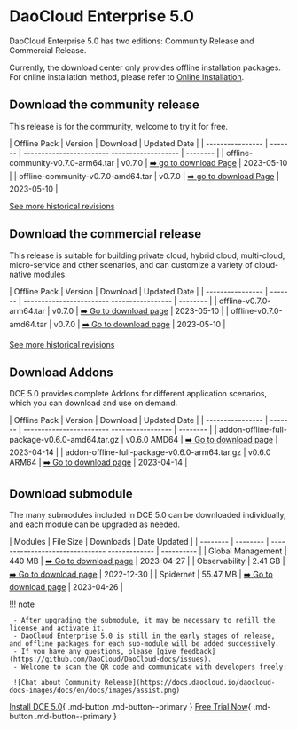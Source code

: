 # DaoCloud Enterprise 5.0

DaoCloud Enterprise 5.0 has two editions: Community Release and Commercial Release.

Currently, the download center only provides offline installation packages. For online installation method, please refer to [Online Installation](../install/intro.md).

## Download the community release

This release is for the community, welcome to try it for free.

| Offline Pack | Version | Download | Updated Date |
| ---------------- | ------- | ------------------------ ------------------- | -------- |
| offline-community-v0.7.0-arm64.tar | v0.7.0 | [:arrow_right: go to download Page](./free/dce5-installer-v0.7.0.md) | 2023-05-10 |
| offline-community-v0.7.0-amd64.tar | v0.7.0 | [:arrow_right: go to download Page](./free/dce5-installer-v0.7.0.md) | 2023-05-10 |

[See more historical revisions](./free/dce5-installer-history.md)

## Download the commercial release

This release is suitable for building private cloud, hybrid cloud, multi-cloud, micro-service and other scenarios, and can customize a variety of cloud-native modules.

| Offline Pack | Version | Download | Updated Date |
| ---------------- | ------- | ------------------------ ----------------- | -------- |
| offline-v0.7.0-arm64.tar | v0.7.0 | [:arrow_right: Go to download page](./business/dce5-installer-v0.7.0.md) | 2023-05-10 |
| offline-v0.7.0-amd64.tar | v0.7.0 | [:arrow_right: Go to download page](./business/dce5-installer-v0.7.0.md) | 2023-05-10 |

[See more historical revisions](./business/dce5-installer-history.md)

## Download Addons

DCE 5.0 provides complete Addons for different application scenarios, which you can download and use on demand.

| Offline Pack | Version | Download | Updated Date |
| ---------------- | ------- | ------------------------ ----------------- | -------- |
| addon-offline-full-package-v0.6.0-amd64.tar.gz | v0.6.0 AMD64 | [:arrow_right: Go to download page](./addon/v0.6.0.md) | 2023-04-14 |
| addon-offline-full-package-v0.6.0-arm64.tar.gz | v0.6.0 ARM64 | [:arrow_right: Go to download page](./addon/v0.6.0.md) | 2023-04-14 |

## Download submodule

The many submodules included in DCE 5.0 can be downloaded individually, and each module can be upgraded as needed.

| Modules | File Size | Downloads | Date Updated |
| -------- | -------- | ------------------------------- ------------- | ---------- |
| Global Management | 440 MB | [:arrow_right: Go to download page](./modules/ghippo.md) | 2023-04-27 |
| Observability | 2.41 GB | [:arrow_right: Go to download page](./modules/insight.md) | 2022-12-30 |
| Spidernet | 55.47 MB | [:arrow_right: Go to download page](./modules/spidernet.md) | 2023-04-26 |

!!! note

     - After upgrading the submodule, it may be necessary to refill the license and activate it.
     - DaoCloud Enterprise 5.0 is still in the early stages of release, and offline packages for each sub-module will be added successively.
     - If you have any questions, please [give feedback](https://github.com/DaoCloud/DaoCloud-docs/issues).
     - Welcome to scan the QR code and communicate with developers freely:

     ![Chat about Community Release](https://docs.daocloud.io/daocloud-docs-images/docs/en/docs/images/assist.png)

[Install DCE 5.0](../install/intro.md){ .md-button .md-button--primary }
[Free Trial Now](../dce/license0.md){ .md-button .md-button--primary }
